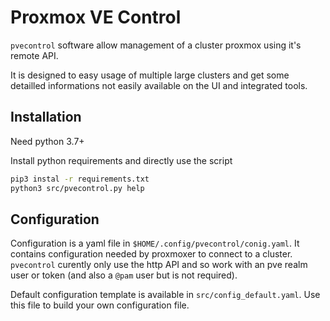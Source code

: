 Proxmox VE Control
===

`pvecontrol` software allow management of a cluster proxmox using it's remote API.

It is designed to easy usage of multiple large clusters and get some detailled informations not easily available on the UI and integrated tools.

Installation
---

Need python 3.7+

Install python requirements and directly use the script

```bash
pip3 instal -r requirements.txt
python3 src/pvecontrol.py help
```

Configuration
---

Configuration is a yaml file in `$HOME/.config/pvecontrol/conig.yaml`. It contains configuration needed by proxmoxer to connect to a cluster. `pvecontrol` curently only use the http API and so work with an pve realm user or token (and also a `@pam` user but is not required).

Default configuration template is available in `src/config_default.yaml`. Use this file to build your own configuration file.

